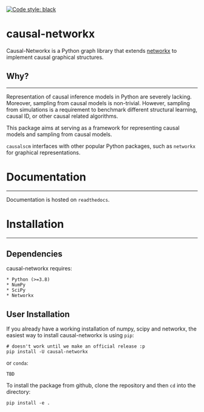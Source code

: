 [![Code style: black](https://img.shields.io/badge/code%20style-black-000000.svg)](https://github.com/psf/black)

# causal-networkx

Causal-Networkx is a Python graph library that extends [networkx](https://github.com/networkx/networkx) to implement causal graphical structures.

## Why?
---
Representation of causal inference models in Python are severely lacking. Moreover, sampling from causal models is non-trivial. However, sampling from simulations is a requirement to benchmark different structural learning, causal ID, or other causal related algorithms.

This package aims at serving as a framework for representing causal models and sampling from causal models.

``causalscm`` interfaces with other popular Python packages, such as ``networkx`` for graphical representations.

# Documentation
---
Documentation is hosted on `readthedocs`.

# Installation
---

## Dependencies

causal-networkx requires:

    * Python (>=3.8)
    * NumPy
    * SciPy
    * Networkx

## User Installation

If you already have a working installation of numpy, scipy and networkx, the easiest way to install causal-networkx is using `pip`:

    # doesn't work until we make an official release :p
    pip install -U causal-networkx

or `conda`:

    TBD

To install the package from github, clone the repository and then `cd` into the directory:

    pip install -e .